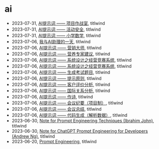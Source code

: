 # ai

- 2023-07-31, [AI提示词 —— 项目作战室](prompts-agile-war-room.html), titlwind
- 2023-07-31, [AI提示词 —— 活动安全](prompts-activity-security.html), titlwind
- 2023-07-31, [AI提示词 —— 小学数学](prompts-math-of-primary-school-1.html), titlwind
- 2023-07-06, [我与AI助理的一天](one-day-with-ai-assit.html), titlwind
- 2023-07-06, [AI提示词 —— 营销大师](prompts-market-master.html), titlwind
- 2023-07-06, [AI提示词 —— 营养专家建议](prompts-cooking-menu.html), titlwind
- 2023-07-06, [AI提示词 —— 系统设计之经营竞赛系统](prompts-system-design-3a.html), titlwind
- 2023-07-06, [AI提示词 —— 系统设计之经营竞赛系统](prompts-system-design-3a-v2.html), titlwind
- 2023-07-06, [AI提示词 —— 生成考试题目](prompts-generate-exam.html), titlwind
- 2023-07-06, [AI提示词 —— 提示原则](prompts-prompt-principles.html), titlwind
- 2023-07-06, [AI提示词 —— 客户评价分析](prompts-customer-evaluation-analysis.html), titlwind
- 2023-07-06, [AI提示词 —— 国际关系分析](prompts-international-relations-analysis.html), titlwind
- 2023-07-06, [AI提示词 —— 作诗](prompts-write-poem.html), titlwind
- 2023-07-06, [AI提示词 —— 会议纪要（项目制）](prompts-meeting-summary-project-system.html), titlwind
- 2023-07-06, [AI提示词 —— 会议总结](prompts-meeting-summary-86.html), titlwind
- 2023-07-06, [AI提示词 —— 代码生成（解析数据）](prompts-code-gen-csv.html), titlwind
- 2023-06-30, [Note for Prompt Engineering Techniques (Ibrahim John)](note-for-prompt-engineering-techniques-Ibrahim-john.html), titlwind
- 2023-06-30, [Note for ChatGPT Prompt Engineering for Developers (Andrew Ng)](note-for-Prompt-Engineering-for-Developers-Andrew-Ng.html), titlwind
- 2023-06-20, [Prompt Engineering](prompt-engineering.html), titlwind
